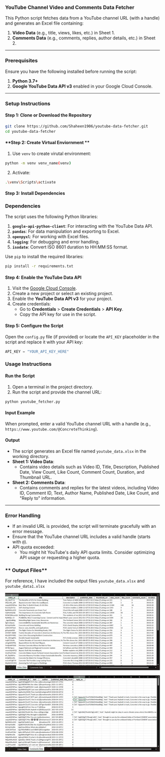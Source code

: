 ### **YouTube Channel Video and Comments Data Fetcher**  
This Python script fetches data from a YouTube channel URL (with a handle) and generates an Excel file containing:  
1. **Video Data** (e.g., title, views, likes, etc.) in Sheet 1.  
2. **Comments Data** (e.g., comments, replies, author details, etc.) in Sheet 2.

---

### **Prerequisites**  
Ensure you have the following installed before running the script:  
1. **Python 3.7+**  
2. **Google YouTube Data API v3** enabled in your Google Cloud Console.  

---

### **Setup Instructions**

#### **Step 1: Clone or Download the Repository**
```bash
git clone https://github.com/Shaheen1906/youtube-data-fetcher.git
cd youtube-data-fetcher
```
#### **Step 2: Create Virtual Enviornment **
1. Use `venv` to create virutal environment:  
```bash
python -m venv venv_name(venv)
```
2. Activate:
```bash
.\venv\Scripts\activate
```

#### **Step 3: Install Dependencies**
### **Dependencies**
The script uses the following Python libraries:
1. **`google-api-python-client`**: For interacting with the YouTube Data API.  
2. **`pandas`**: For data manipulation and exporting to Excel.  
3. **`openpyxl`**: For working with Excel files.  
4. **`logging`**: For debugging and error handling. 
5. **`isodate`**: Convert ISO 8601 duration to HH:MM:SS format.

Use `pip` to install the required libraries:  
```bash
pip install -r requirements.txt
```

#### **Step 4: Enable the YouTube Data API**
1. Visit the [Google Cloud Console](https://console.cloud.google.com/).  
2. Create a new project or select an existing project.  
3. Enable the **YouTube Data API v3** for your project.  
4. Create credentials:
   - Go to **Credentials** > **Create Credentials** > **API Key**.
   - Copy the API key for use in the script.

#### **Step 5: Configure the Script**
Open the `config.py` file (if provided) or locate the `API_KEY` placeholder in the script and replace it with your API key:
```python
API_KEY = "YOUR_API_KEY_HERE"
```

### **Usage Instructions**

#### **Run the Script**
1. Open a terminal in the project directory.
2. Run the script and provide the channel URL:
```bash
python youtube_fetcher.py
```

#### **Input Example**
When prompted, enter a valid YouTube channel URL with a handle (e.g., `https://www.youtube.com/@ConcreteThinking`).

#### **Output**
- The script generates an Excel file named `youtube_data.xlsx` in the working directory.
- **Sheet 1: Video Data**:
  - Contains video details such as Video ID, Title, Description, Published Date, View Count, Like Count, Comment Count, Duration, and Thumbnail URL.
- **Sheet 2: Comments Data**:
  - Contains comments and replies for the latest videos, including Video ID, Comment ID, Text, Author Name, Published Date, Like Count, and "Reply to" information.

---
 
### **Error Handling**
- If an invalid URL is provided, the script will terminate gracefully with an error message.  
- Ensure that the YouTube channel URL includes a valid handle (starts with `@`).  
- API quota exceeded:
  - You might hit YouTube's daily API quota limits. Consider optimizing API usage or requesting a higher quota.  


### ** Output Files**
For reference, I have included the output files `youtube_data.xlsx` and `youtube_data1.xlsx`

![alt text](image-1.png)


![alt text](image.png)